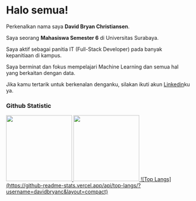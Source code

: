 # Halo semua! 
 
Perkenalkan nama saya **David Bryan Christiansen**.<br>
 
Saya seorang **Mahasiswa Semester 6** di Universitas Surabaya.<br>
  
Saya aktif sebagai panitia IT (Full-Stack Developer) pada banyak kepanitiaan di kampus.<br>

Saya berminat dan fokus mempelajari Machine Learning dan semua hal yang berkaitan dengan data.<br>
 
Jika kamu tertarik untuk berkenalan denganku, silakan ikuti akun [Linkedin](https://www.linkedin.com/in/davidbryanc/)ku ya.
 
### Github Statistic
<p align="left">
<a href="https://github.com/davidbryanc">
  <img height="180em" src="https://github-readme-stats-eight-theta.vercel.app/api?username=davidbryanc&show_icons=true&theme=algolia&include_all_commits=true&count_private=true"/>
  <img height="180em" src="https://github-readme-stats.vercel.app/api/top-langs/?username=davidbryanc&layout=compact"/>
 ![Top Langs](https://github-readme-stats.vercel.app/api/top-langs/?username=davidbryanc&layout=compact)
</a>
</p>
